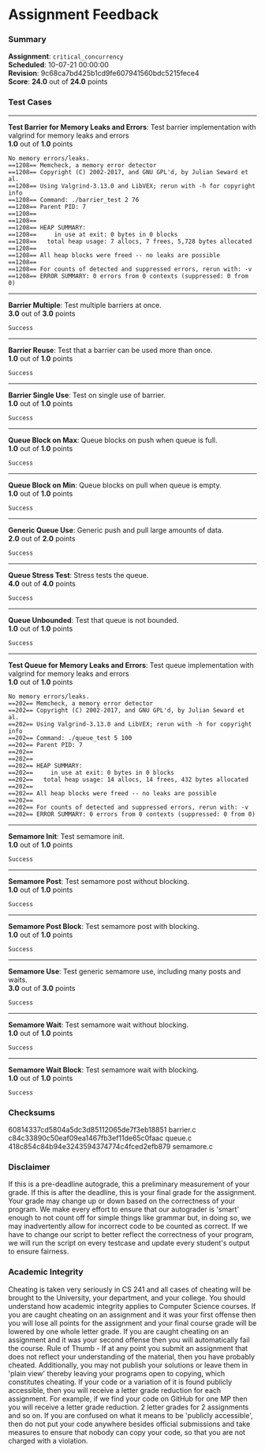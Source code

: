 # Assignment Feedback

### Summary

**Assignment**: `critical_concurrency`  
**Scheduled**: 10-07-21 00:00:00  
**Revision**: 9c68ca7bd425b1cd9fe607941560bdc5215fece4  
**Score**: **24.0** out of **24.0** points

### Test Cases
---

**Test Barrier for Memory Leaks and Errors**: Test barrier implementation with valgrind for memory leaks and errors  
**1.0** out of **1.0** points
```
No memory errors/leaks.
==1208== Memcheck, a memory error detector
==1208== Copyright (C) 2002-2017, and GNU GPL'd, by Julian Seward et al.
==1208== Using Valgrind-3.13.0 and LibVEX; rerun with -h for copyright info
==1208== Command: ./barrier_test 2 76
==1208== Parent PID: 7
==1208== 
==1208== 
==1208== HEAP SUMMARY:
==1208==     in use at exit: 0 bytes in 0 blocks
==1208==   total heap usage: 7 allocs, 7 frees, 5,728 bytes allocated
==1208== 
==1208== All heap blocks were freed -- no leaks are possible
==1208== 
==1208== For counts of detected and suppressed errors, rerun with: -v
==1208== ERROR SUMMARY: 0 errors from 0 contexts (suppressed: 0 from 0)
```
---

**Barrier Multiple**: Test multiple barriers at once.  
**3.0** out of **3.0** points
```
Success
```
---

**Barrier Reuse**: Test that a barrier can be used more than once.  
**1.0** out of **1.0** points
```
Success
```
---

**Barrier Single Use**: Test on single use of barrier.  
**1.0** out of **1.0** points
```
Success
```
---

**Queue Block on Max**: Queue blocks on push when queue is full.  
**1.0** out of **1.0** points
```
Success
```
---

**Queue Block on Min**: Queue blocks on pull when queue is empty.  
**1.0** out of **1.0** points
```
Success
```
---

**Generic Queue Use**: Generic push and pull large amounts of data.  
**2.0** out of **2.0** points
```
Success
```
---

**Queue Stress Test**: Stress tests the queue.  
**4.0** out of **4.0** points
```
Success
```
---

**Queue Unbounded**: Test that queue is not bounded.  
**1.0** out of **1.0** points
```
Success
```
---

**Test Queue for Memory Leaks and Errors**: Test queue implementation with valgrind for memory leaks and errors  
**1.0** out of **1.0** points
```
No memory errors/leaks.
==202== Memcheck, a memory error detector
==202== Copyright (C) 2002-2017, and GNU GPL'd, by Julian Seward et al.
==202== Using Valgrind-3.13.0 and LibVEX; rerun with -h for copyright info
==202== Command: ./queue_test 5 100
==202== Parent PID: 7
==202== 
==202== 
==202== HEAP SUMMARY:
==202==     in use at exit: 0 bytes in 0 blocks
==202==   total heap usage: 14 allocs, 14 frees, 432 bytes allocated
==202== 
==202== All heap blocks were freed -- no leaks are possible
==202== 
==202== For counts of detected and suppressed errors, rerun with: -v
==202== ERROR SUMMARY: 0 errors from 0 contexts (suppressed: 0 from 0)
```
---

**Semamore Init**: Test semamore init.  
**1.0** out of **1.0** points
```
Success
```
---

**Semamore Post**: Test semamore post without blocking.  
**1.0** out of **1.0** points
```
Success
```
---

**Semamore Post Block**: Test semamore post with blocking.  
**1.0** out of **1.0** points
```
Success
```
---

**Semamore Use**: Test generic semamore use, including many posts and waits.  
**3.0** out of **3.0** points
```
Success
```
---

**Semamore Wait**: Test semamore wait without blocking.  
**1.0** out of **1.0** points
```
Success
```
---

**Semamore Wait Block**: Test semamore wait with blocking.  
**1.0** out of **1.0** points
```
Success
```
### Checksums

60814337cd5804a5dc3d85112065de7f3eb18851 barrier.c  
c84c33890c50eaf09ea1467fb3ef11de65c0faac queue.c  
418c854c84b94e3243594374774c4fced2efb879 semamore.c


### Disclaimer
If this is a pre-deadline autograde, this a preliminary measurement of your grade.
If this is after the deadline, this is your final grade for the assignment.
Your grade may change up or down based on the correctness of your program.
We make every effort to ensure that our autograder is 'smart' enough to not count off
for simple things like grammar but, in doing so, we may inadvertently allow for
incorrect code to be counted as correct.
If we have to change our script to better reflect the correctness of your program,
we will run the script on every testcase and update every student's output to ensure fairness.



### Academic Integrity
Cheating is taken very seriously in CS 241 and all cases of cheating will be brought to the University, your department, and your college.
You should understand how academic integrity applies to Computer Science courses.
If you are caught cheating on an assignment and it was your first offense then you will lose all points for the assignment and your final course
grade will be lowered by one whole letter grade. If you are caught cheating on an assignment and it was your second offense then you will automatically fail the course.
Rule of Thumb - If at any point you submit an assignment that does not reflect your understanding of the material, then you have probably cheated.
Additionally, you may not publish your solutions or leave them in 'plain view' thereby leaving your programs open to copying, which constitutes cheating.
If your code or a variation of it is found publicly accessible, then you will receive a letter grade reduction for each assignment.
For example, if we find your code on GitHub for one MP then you will receive a letter grade reduction. 2 letter grades for 2 assignments and so on.
If you are confused on what it means to be 'publicly accessible', then do not put your code anywhere besides official submissions and take measures
to ensure that nobody can copy your code, so that you are not charged with a violation.


